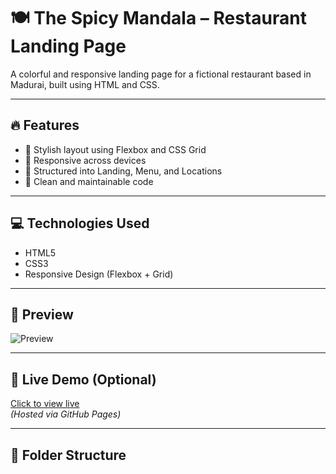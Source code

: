 # 🍽️ The Spicy Mandala – Restaurant Landing Page

A colorful and responsive landing page for a fictional restaurant based in Madurai, built using HTML and CSS.

---

## 🔥 Features
- 🎨 Stylish layout using Flexbox and CSS Grid
- 📱 Responsive across devices
- 📂 Structured into Landing, Menu, and Locations
- 🧼 Clean and maintainable code

---

## 💻 Technologies Used
- HTML5
- CSS3
- Responsive Design (Flexbox + Grid)

---

## 📸 Preview
![Preview](Images/Preview.png) <!-- Replace with actual image if uploaded -->

---

## 🚀 Live Demo (Optional)
[Click to view live](https://yourusername.github.io/spicy-mandala-restaurant/)  
_(Hosted via GitHub Pages)_

---

## 📁 Folder Structure
